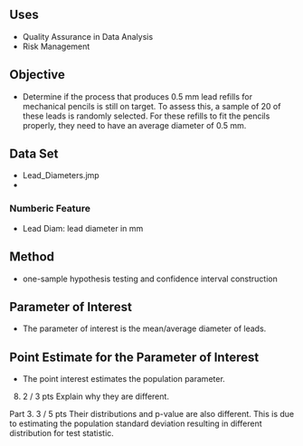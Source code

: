 ## Uses
- Quality Assurance in Data Analysis
- Risk Management

## Objective
- Determine if the process that produces 0.5 mm lead refills for mechanical pencils is still on target. To assess this, a sample of 20 of these leads is randomly selected. For these refills to fit the pencils properly, they need to have an average diameter of 0.5 mm.

## Data Set
- Lead_Diameters.jmp
- 
### Numberic Feature 
- Lead Diam: lead diameter in mm
  
## Method
- one-sample hypothesis testing and confidence interval construction

## Parameter of Interest
- The parameter of interest is the mean/average diameter of leads.

## Point Estimate for the Parameter of Interest
- The point interest estimates the population parameter.

8. 2 / 3 pts Explain why they are different. 

Part 3. 3 / 5 pts Their distributions and p-value are also different. This is due to estimating the population standard deviation resulting in different distribution for test statistic.

